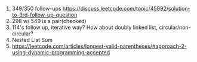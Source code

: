 1. 349/350 follow-ups https://discuss.leetcode.com/topic/45992/solution-to-3rd-follow-up-question
2. 298 w/ 549 is a pair(checked)
3. 114's follow up, iterative way? How about doubly linked list, circular/non-circular?
4. Nested List Sum
5. https://leetcode.com/articles/longest-valid-parentheses/#approach-2-using-dynamic-programming-accepted
